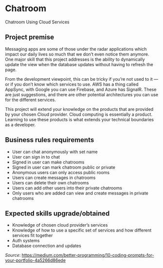# Chatroom
Chatroom Using Cloud Services

## Project premise
  Messaging apps are some of those under the radar applications which impact our daily lives so much that we don’t even notice  them anymore. One major skill that this project addresses is the ability to dynamically update the view when the database updates without having to refresh the page.

  From the development viewpoint, this can be tricky if you’re not used to it — or if you don’t know which services to use. AWS has a thing called AppSync, with Google you can use Firebase, and Azure has SignalR. These are just suggestions, and there are other potential architectures you can use for the different services.
  
  This project will extend your knowledge on the products that are provided by your chosen Cloud provider. Cloud computing is essentially a product. Learning to use these products is what extends your technical boundaries as a developer.

## Business rules requirements
  * User can chat anonymously with set name
  * User can sign in to chat
  * Signed in user can make chatrooms
  * Signed in user can mark chatroom public or private
  * Anonymous users can only access public rooms
  * Users can create messages in chatrooms
  * Users can delete their own chatrooms
  * Users can add other users into their private chatrooms
  * Only users who are added can view and create messages in private chatrooms

## Expected skills upgrade/obtained
  * Knowledge of chosen cloud provider’s services
  * Knowledge of how to use a specific set of services and how different services fit together
  * Auth systems
  * Database connection and updates

*Source*: https://medium.com/better-programming/10-coding-prompts-for-your-portfolio-4a5266d86ede

